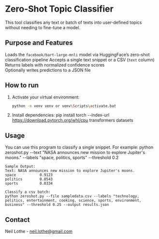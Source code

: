 # Zero-Shot Topic Classifier

This tool classifies any text or batch of texts into user-defined topics without needing to fine-tune a model.

## Purpose and Features

Loads the `facebook/bart-large-mnli` model via HuggingFace’s zero-shot classification pipeline
Accepts a single text snippet or a CSV (`text` column)  
Returns labels with normalized confidence scores  
Optionally writes predictions to a JSON file

## How to run

1. Activate your virtual environment:  
   ```bash
   python -m venv venv or venv\Scripts\activate.bat
2. Install dependencies: pip install torch --index-url https://download.pytorch.org/whl/cpu transformers datasets


## Usage
You can use this program to classify a single snippet.
    For example:
    python zeroshot.py --text "NASA announces new mission to explore Jupiter's moons." --labels "space, politics, sports" --threshold 0.2

    Sample Output:
    Text: NASA announces new mission to explore Jupiter's moons.
    space           0.9123
    politics        0.0543
    sports          0.0334

    Classify a csv batch:
    python zeroshot.py --file sampledata.csv --labels "technology, politics, entertainment, cooking, science, sports, environment, business" --threshold 0.25 --output results.json
    
## Contact
Neil Lothe - neil.lothe@gmail.com
